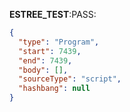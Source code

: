 __ESTREE_TEST__:PASS:
```json
{
  "type": "Program",
  "start": 7439,
  "end": 7439,
  "body": [],
  "sourceType": "script",
  "hashbang": null
}
```
